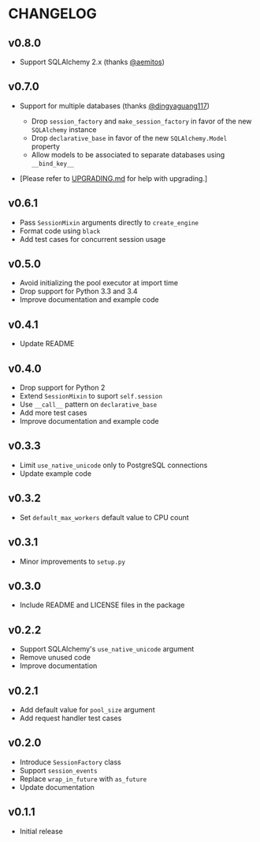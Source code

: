 # CHANGELOG

## v0.8.0

- Support SQLAlchemy 2.x (thanks [@aemitos])

## v0.7.0

- Support for multiple databases (thanks [@dingyaguang117])
  - Drop `session_factory` and `make_session_factory` in favor of the new
    `SQLAlchemy` instance
  - Drop `declarative_base` in favor of the new `SQLAlchemy.Model` property
  - Allow models to be associated to separate databases using `__bind_key__`

- [Please refer to [UPGRADING.md] for help with upgrading.]

## v0.6.1

- Pass `SessionMixin` arguments directly to `create_engine`
- Format code using `black`
- Add test cases for concurrent session usage

## v0.5.0

- Avoid initializing the pool executor at import time
- Drop support for Python 3.3 and 3.4
- Improve documentation and example code

## v0.4.1

- Update README

## v0.4.0

- Drop support for Python 2
- Extend `SessionMixin` to suport `self.session`
- Use `__call__` pattern on `declarative_base`
- Add more test cases
- Improve documentation and example code

## v0.3.3

- Limit `use_native_unicode` only to PostgreSQL connections
- Update example code

## v0.3.2

- Set `default_max_workers` default value to CPU count

## v0.3.1

- Minor improvements to `setup.py`

## v0.3.0

- Include README and LICENSE files in the package

## v0.2.2

- Support SQLAlchemy's `use_native_unicode` argument
- Remove unused code
- Improve documentation

## v0.2.1

- Add default value for `pool_size` argument
- Add request handler test cases

## v0.2.0

- Introduce `SessionFactory` class
- Support `session_events`
- Replace `wrap_in_future` with `as_future`
- Update documentation

## v0.1.1

- Initial release

[@aemitos]: https://github.com/aemitos
[@dingyaguang117]: https://github.com/dingyaguang117
[UPGRADING.md]: https://github.com/siddhantgoel/tornado-sqlalchemy/blob/main/UPGRADING.md
